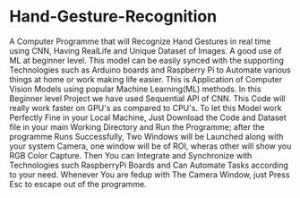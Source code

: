 # Hand-Gesture-Recognition
A Computer Programme that will Recognize Hand Gestures in real time using CNN, Having RealLife and Unique Dataset of Images. A good use of ML at beginner level. This model can be easily synced with the supporting Technologies such as Arduino boards and Raspberry Pi to Automate various things at home or work making life easier.
This is Application of Computer Vision Models using popular Machine Learning(ML) methods. In this Beginner level Project we have used Sequential API of CNN. This Code will really work faster on GPU's as compared to CPU's.
To let this Model work Perfectly Fine in your Local Machine, Just Download the Code and Dataset file in your main Working Directory and Run the Programme; after the programme Runs Successfully, Two Windows will be Launched along with your system Camera, one window will be of ROI, wheras other will show you RGB Color Capture. Then You can Integrate and Synchronize with Technologies such RaspberryPi Boards and Can Automate Tasks according to your need.
Whenever You are fedup with The Camera Window, just Press Esc to escape out of the programme.
